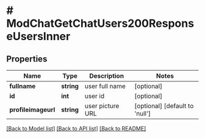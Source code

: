 # # ModChatGetChatUsers200ResponseUsersInner

## Properties

Name | Type | Description | Notes
------------ | ------------- | ------------- | -------------
**fullname** | **string** | user full name | [optional]
**id** | **int** | user id | [optional]
**profileimageurl** | **string** | user picture URL | [optional] [default to 'null']

[[Back to Model list]](../../README.md#models) [[Back to API list]](../../README.md#endpoints) [[Back to README]](../../README.md)
